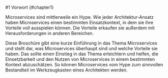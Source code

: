 #1 Vorwort {#chapter1}

Microservices sind mittlerweile ein Hype. Wie jeder Architektur-Ansatz
haben Microservices einen bestimmten Einsatzkontext, in dem sie ihre
Vorteile voll ausspielen können. Die Vorteile erkaufen sie außerdem
mit Herausforderungen in anderen Bereichen.

Diese Broschüre gibt eine kurze Einführung in das Thema Microservices
und stellt dar, was Microservices überhaupt sind und welche Vorteile
sie haben. Das sollte einen Einstieg in das Thema erleichtern und
helfen, die Einsetzbarkeit und den Nutzen von Microservices in einem
bestimmten Kontext abzuschätzen. So können Microservices vom Hype zum
sinnvollen Bestandteil im Werkzeugkasten eines Architekten werden.


